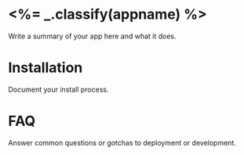 # <%= _.classify(appname) %>

Write a summary of your app here and what it does.

# Installation

Document your install process.

# FAQ

Answer common questions or gotchas to deployment or development.
